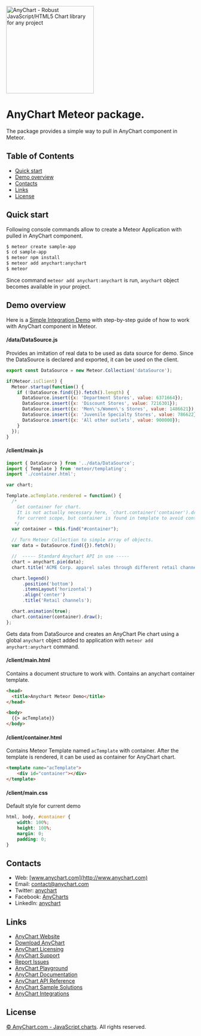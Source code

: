 [<img src="https://cdn.anychart.com/images/logo-transparent-segoe.png?2" width="234px" alt="AnyChart - Robust JavaScript/HTML5 Chart library for any project">](http://www.anychart.com)

AnyChart Meteor package.
=========

The package provides a simple way to pull in AnyChart component in Meteor.

## Table of Contents
* [Quick start](#quick-start)
* [Demo overview](#demo-overview)
* [Contacts](#contacts)
* [Links](#links)
* [License](#license)


## Quick start
Following console commands allow to create a Meteor Application 
with pulled in AnyChart component.
```sh
$ meteor create sample-app
$ cd sample-app
$ meteor npm install
$ meteor add anychart:anychart
$ meteor
```

Since command `meteor add anychart:anychart` is run,
`anychart` object becomes available in your project.

## Demo overview
Here is a [Simple Integration Demo](https://github.com/anychart-integrations/meteor-simple-demo)
with step-by-step guide of how to work with AnyChart component in Meteor.
 
#### /data/DataSource.js
Provides an imitation of real data to be used as data source for demo.
Since the DataSource is declared and exported, it can be used on the client.
```javascript
export const DataSource = new Meteor.Collection('dataSource');

if(Meteor.isClient) {
  Meteor.startup(function() {
    if (!DataSource.find({}).fetch().length) {
      DataSource.insert({x: 'Department Stores', value: 6371664});
      DataSource.insert({x: 'Discount Stores', value: 7216301});
      DataSource.insert({x: 'Men\'s/Women\'s Stores', value: 1486621});
      DataSource.insert({x: 'Juvenile Specialty Stores', value: 786622});
      DataSource.insert({x: 'All other outlets', value: 900000});
    }
  });
}
```


#### /client/main.js
```javascript
import { DataSource } from '../data/DataSource';
import { Template } from 'meteor/templating';
import './container.html';

var chart;

Template.acTemplate.rendered = function() {
  /*
    Get container for chart.
    It is not actually necessary here, `chart.container('container').draw();` can be used
    for current scope, but container is found in template to avoid container ID duplication.
   */
  var container = this.find("#container");

  // Turn Meteor Collection to simple array of objects.
  var data = DataSource.find({}).fetch();

  //  ----- Standard Anychart API in use -----
  chart = anychart.pie(data);
  chart.title('ACME Corp. apparel sales through different retail channels');

  chart.legend()
      .position('bottom')
      .itemsLayout('horizontal')
      .align('center')
      .title('Retail channels');

  chart.animation(true);
  chart.container(container).draw();
};
```
Gets data from DataSource and creates an AnyChart Pie chart using
a global `anychart` object added to application with 
`meteor add anychart:anychart` command.


#### /client/main.html
Contains a document structure to work with. Contains an 
anychart container template. 
```html
<head>
  <title>Anychart Meteor Demo</title>
</head>

<body>
  {{> acTemplate}}
</body>
```


#### /client/container.html
Contains Meteor Template named `acTemplate` with container. After the 
template is rendered, it can be used as container for AnyChart chart.
```html
<template name="acTemplate">
    <div id="container"></div>
</template>
```


#### /client/main.css
Default style for current demo
```css
html, body, #container {
    width: 100%;
    height: 100%;
    margin: 0;
    padding: 0;
}
```
 


## Contacts

* Web: [www.anychart.com](http://www.anychart.com)
* Email: [contact@anychart.com](mailto:contact@anychart.com)
* Twitter: [anychart](https://twitter.com/anychart)
* Facebook: [AnyCharts](https://www.facebook.com/AnyCharts)
* LinkedIn: [anychart](https://www.linkedin.com/company/anychart)

## Links

* [AnyChart Website](http://www.anychart.com)
* [Download AnyChart](http://www.anychart.com/download/)
* [AnyChart Licensing](http://www.anychart.com/buy/)
* [AnyChart Support](http://www.anychart.com/support/)
* [Report Issues](http://github.com/AnyChart/anychart/issues)
* [AnyChart Playground](http://playground.anychart.com)
* [AnyChart Documentation](http://docs.anychart.com)
* [AnyChart API Reference](http://api.anychart.com)
* [AnyChart Sample Solutions](http://www.anychart.com/solutions/)
* [AnyChart Integrations](http://www.anychart.com/integrations/)

## License

[© AnyChart.com - JavaScript charts](http://www.anychart.com). All rights reserved.
 